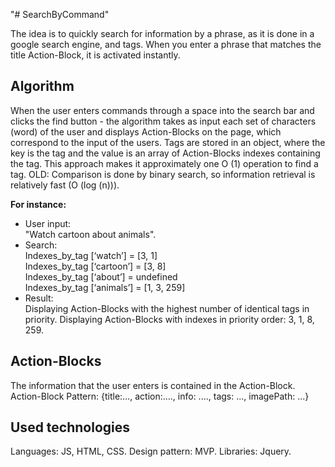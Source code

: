 "# SearchByCommand" 

The idea is to quickly search for information by a phrase, as it is done in a google search engine, and tags. When you enter a phrase that matches the title Action-Block, it is activated instantly.

<h2>Algorithm</h2>
When the user enters commands through a space into the search bar and clicks the find button -
the algorithm takes as input each set of characters (word) of the user and displays Action-Blocks on the page, which correspond to the input of the users. Tags are stored in an object, where the key is the tag and the value is an array of Action-Blocks indexes containing the tag. This approach makes it approximately one O (1) operation to find a tag.
OLD: Comparison is done by binary search, so information retrieval is relatively fast (O (log (n))).

<b>For instance:</b>
<ul>
<li>User input:</li>
  "Watch cartoon about animals".
  <li>Search:</li>
  Indexes_by_tag [‘watch’] = [3, 1] <br>
  Indexes_by_tag [‘cartoon’] = [3, 8] <br>
  Indexes_by_tag [‘about’] = undefined <br>
  Indexes_by_tag [‘animals’] = [1, 3, 259] <br>
  <li>Result:</li>
  Displaying Action-Blocks with the highest number of identical tags in priority. Displaying Action-Blocks with indexes in priority order: 3, 1, 8, 259.
</ul>
<h2><b>Action-Blocks</b></h2>
The information that the user enters is contained in the Action-Block.
Action-Block Pattern:
{title:…, action:…., info: ...., tags: ..., imagePath: ...}


<h2>Used technologies</h2>
Languages: JS, HTML, CSS.
Design pattern: MVP.
Libraries: Jquery.
